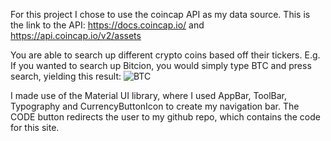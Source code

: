 For this project I chose to use the coincap API as my data source.
This is the link to the API:
https://docs.coincap.io/ and 
https://api.coincap.io/v2/assets

You are able to search up different crypto coins based off their tickers.
E.g. If you wanted to search up Bitcion, you would simply type BTC and press search, yielding this result:
![BTC](https://user-images.githubusercontent.com/94594709/183372388-ed058c70-5ea4-429c-bab7-bf916eb51feb.png)

I made use of the Material UI library, where I used AppBar, ToolBar, Typography and CurrencyButtonIcon to create my navigation bar. The CODE button redirects the user to my github repo, which contains the code for this site. 
